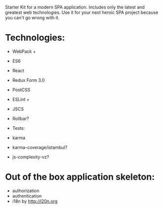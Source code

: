 Starter Kit for a modern SPA application. Includes only the latest and greatest web technologies. Use it for your next heroic SPA project because you can't go wrong with it.

# Technologies:

* WebPack +
* ES6
* React
* Redux Form 3.0
* PostCSS
* ESLint +
* JSCS
* Rollbar?

* Tests:
* karma
* karma-coverage/istambul?
* js-complexity-vz?

# Out of the box application skeleton:

* authorization
* authentication
* i18n by http://l20n.org
